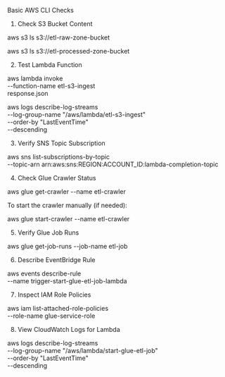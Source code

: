 Basic AWS CLI Checks

1) Check S3 Bucket Content

aws s3 ls s3://etl-raw-zone-bucket

aws s3 ls s3://etl-processed-zone-bucket


2) Test Lambda Function

aws lambda invoke \
  --function-name etl-s3-ingest \
  response.json

aws logs describe-log-streams \
  --log-group-name "/aws/lambda/etl-s3-ingest" \
  --order-by "LastEventTime" \
  --descending

3) Verify SNS Topic Subscription

aws sns list-subscriptions-by-topic \
  --topic-arn arn:aws:sns:REGION:ACCOUNT_ID:lambda-completion-topic

4) Check Glue Crawler Status

aws glue get-crawler --name etl-crawler


To start the crawler manually (if needed):

aws glue start-crawler --name etl-crawler

5) Verify Glue Job Runs

aws glue get-job-runs --job-name etl-job

6) Describe EventBridge Rule

aws events describe-rule \
  --name trigger-start-glue-etl-job-lambda

7) Inspect IAM Role Policies

aws iam list-attached-role-policies \
  --role-name glue-service-role

8) View CloudWatch Logs for Lambda

aws logs describe-log-streams \
  --log-group-name "/aws/lambda/start-glue-etl-job" \
  --order-by "LastEventTime" \
  --descending
